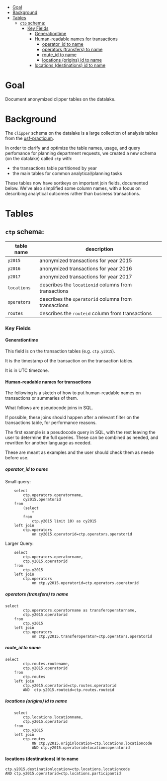 <!-- MarkdownTOC bracket="round" autolink="true"  -->

- [Goal](#goal)
- [Background](#background)
- [Tables](#tables)
	- [`ctp` schema:](#ctp-schema)
		- [Key Fields](#key-fields)
			- [Generationtime](#generationtime)
			- [Human-readable names for transactions](#human-readable-names-for-transactions)
				- [operator_id to name](#operator_id-to-name)
				- [operators \(transfers\) to name](#operators-transfers-to-name)
				- [route_id to name](#route_id-to-name)
				- [locations \(origins\) id to name](#locations-origins-id-to-name)
			- [locations \(destinations\) id to name](#locations-destinations-id-to-name)

<!-- /MarkdownTOC -->


# Goal

Document anonymized clipper tables on the datalake. 

# Background

The `clipper` schema on the datalake is a large collection of analysis tables from the [usf-practicum](https://github.com/BayAreaMetro/usf-practicum). 

In order to clarify and optimize the table names, usage, and query perfomance for planning department requests, we created a new schema (on the datalake) called `ctp` with:

- the transactions table partitioned by year
- the main tables for common analytical/planning tasks 

These tables now have sortkeys on important join fields, documented below. We've also simplified some column names, with a focus on describing analytical outcomes rather than business transactions. 

# Tables

## `ctp` schema:

|table name|description|
|-----------|--------|
|`y2015`|anonymized transactions for year 2015|
|`y2016`|anonymized transactions for year 2016|
|`y2017`|anonymized transactions for year 2017|
|`locations`|describes the `locationid` columns from transactions|
|`operators`|describes the `operatorid` columns from transactions|
|`routes`|describes the `routeid` column from transactions|

### Key Fields

#### Generationtime

This field is on the transaction tables (e.g. `ctp.y2015`). 

It is the timestamp of the transaction on the transaction tables. 

It is in UTC timezone.

#### Human-readable names for transactions

The following is a sketch of how to put human-readable names on transactions or summaries of them. 

What follows are pseudocode joins in SQL. 

If possible, these joins should happen after a relevant filter on the transactions table, for performance reasons. 

The first example is a pseudocode query in SQL, with the rest leaving the user to determine the full queries. These can be combined as needed, and rewritten for another language as needed. 

These are meant as examples and the user should check them as neede before use. 

##### operator_id to name

Small query:
```
    select
        ctp.operators.operatorname,
        cy2015.operatorid 
    from
        (select
            * 
        from
            ctp.y2015 limit 10) as cy2015 
    left join
        ctp.operators 
            on cy2015.operatorid=ctp.operators.operatorid
```

Larger Query:
```
    select
        ctp.operators.operatorname,
        ctp.y2015.operatorid 
    from
        ctp.y2015 
    left join
        ctp.operators 
            on ctp.y2015.operatorid=ctp.operators.operatorid
```  

##### operators (transfers) to name

```
select
        ctp.operators.operatorname as transferoperatorname,
        ctp.y2015.operatorid 
    from
        ctp.y2015 
    left join
        ctp.operators 
            on ctp.y2015.transferoperator=ctp.operators.operatorid
```

##### route_id to name

```
select
        ctp.routes.routename,
        ctp.y2015.operatorid 
    from
        ctp.routes 
    left join
        ctp.y2015.operatorid=ctp.routes.operatorid 
        AND  ctp.y2015.routeid=ctp.routes.routeid
```

##### locations (origins) id to name

```
    select
        ctp.locations.locationname,
        ctp.y2015.operatorid 
    from
        ctp.y2015 
    left join
        ctp.routes 
            ON ctp.y2015.originlocation=ctp.locations.locationcode  
            AND ctp.y2015.operatorid=locationsoperatorid
```

#### locations (destinations) id to name

```
ctp.y2015.destinationlocation=ctp.locations.locationcode 
AND ctp.y2015.operatorid=ctp.locations.participantid
```

